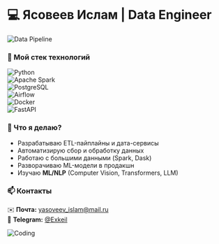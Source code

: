 # 💻 Ясовеев Ислам | Data Engineer  

![Data Pipeline](https://media.giphy.com/media/L1R1tvI9svkIWwpVYr/giphy.gif)  

### 🔧 Мой стек технологий  

![Python](https://img.shields.io/badge/Python-3776AB?style=for-the-badge&logo=python&logoColor=white)  
![Apache Spark](https://img.shields.io/badge/Apache_Spark-E25A1C?style=for-the-badge&logo=apachespark&logoColor=white)  
![PostgreSQL](https://img.shields.io/badge/PostgreSQL-4169E1?style=for-the-badge&logo=postgresql&logoColor=white)  
![Airflow](https://img.shields.io/badge/Airflow-017CEE?style=for-the-badge&logo=apacheairflow&logoColor=white)  
![Docker](https://img.shields.io/badge/Docker-2496ED?style=for-the-badge&logo=docker&logoColor=white)  
![FastAPI](https://img.shields.io/badge/FastAPI-009688?style=for-the-badge&logo=fastapi&logoColor=white)  

### 🚀 Что я делаю?  
- Разрабатываю ETL-пайплайны и дата-сервисы  
- Автоматизирую сбор и обработку данных  
- Работаю с большими данными (Spark, Dask)  
- Разворачиваю ML-модели в продакшн  
- Изучаю **ML/NLP** (Computer Vision, Transformers, LLM)  

### 📫 Контакты  

✉️ **Почта:** [yasoveev_islam@mail.ru](mailto:yasoveev_islam@mail.ru)  
📱 **Telegram:** [@Exkeil](https://t.me/Exkeil)  

![Coding](https://media.giphy.com/media/ZVik7pBtu9dNS/giphy.gif)  